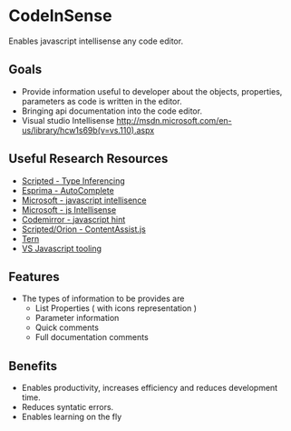 CodeInSense
==============

Enables javascript intellisense any code editor.


## Goals
* Provide information useful to developer about the objects, properties, parameters as code is written in the editor.
* Bringing api documentation into the code editor.
* Visual studio Intellisense http://msdn.microsoft.com/en-us/library/hcw1s69b(v=vs.110).aspx

## Useful Research Resources
* [Scripted - Type Inferencing](https://github.com/scripted-editor/scripted/wiki/Architecture#wiki-Inferencing)
* [Esprima - AutoComplete](http://esprima.org/demo/autocomplete.html)
* [Microsoft - javascript intellisence](http://msdn.microsoft.com/en-us/library/vstudio/bb385682.aspx)
* [Microsoft - js Intellisense](http://msdn.microsoft.com/en-us/library/vstudio/hh874692.aspx)
* [Codemirror - javascript hint](http://codemirror.net/addon/hint/javascript-hint.js)
* [Scripted/Orion - ContentAssist.js](https://github.com/scripted-editor/scripted/blob/master/client/scripts/orion/editor/contentAssist.js)
* [Tern](http://ternjs.net/doc/manual.html)
* [VS Javascript tooling](http://channel9.msdn.com/Events/TechEd/NorthAmerica/2012/DEV308#formats)

## Features
* The types of information to be provides are
  * List Properties ( with icons representation )
  * Parameter information
  * Quick comments
  * Full documentation comments


## Benefits
* Enables productivity, increases efficiency and reduces development time.
* Reduces syntatic errors.
* Enables learning on the fly

